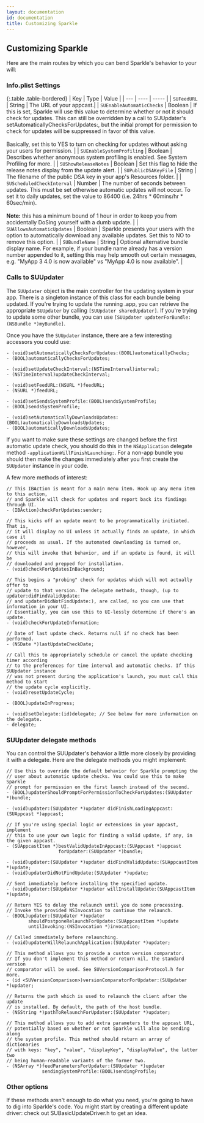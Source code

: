 ```yaml
---
layout: documentation
id: documentation
title: Customizing Sparkle
---
```

## Customizing Sparkle

Here are the main routes by which you can bend Sparkle's behavior to your will:

### Info.plist Settings

{:.table .table-bordered}
| Key | Type | Value |
| --- | ---- | ----- |
| `SUFeedURL` | String | The URL of your appcast.|
| `SUEnableAutomaticChecks` | Boolean | If this is set, Sparkle will use this value to determine whether or not it should check for updates. This can still be overridden by a call to SUUpdater's setAutomaticallyChecksForUpdates:, but the initial prompt for permission to check for updates will be suppressed in favor of this value.<br /><br />Basically, set this to YES to turn on checking for updates without asking your users for permission. |
| `SUEnableSystemProfiling` | Boolean | Describes whether anonymous system profiling is enabled. See System Profiling for more. |
| `SUShowReleaseNotes` | Boolean | Set this flag to hide the release notes display from the update alert. |
| `SUPublicDSAKeyFile` | String | The filename of the public DSA key in your app's Resources folder. |
| `SUScheduledCheckInterval` | Number | The number of seconds between updates. This must be set otherwise automatic updates will not occur. To set it to daily updates, set the value to 86400 (i.e. 24hrs * 60mins/hr * 60sec/min).<br /><br />**Note:** this has a minimum bound of 1 hour in order to keep you from accidentally DoSing yourself with a dumb update. |
| `SUAllowsAutomaticUpdates` | Boolean | Sparkle presents your users with the option to automatically download any available updates. Set this to NO to remove this option. |
| `SUBundleName` | String | Optional alternative bundle display name. For example, if your bundle name already has a version number appended to it, setting this may help smooth out certain messages, e.g. "MyApp 3 4.0 is now available" vs "MyApp 4.0 is now available". |

### Calls to SUUpdater

The `SUUpdater` object is the main controller for the updating system in your app. There is a singleton instance of this class for each bundle being updated. If you're trying to update the running .app, you can retrieve the appropriate `SUUpdater` by calling `[SUUpdater sharedUpdater]`. If you're trying to update some other bundle, you can use `[SUUpdater updaterForBundle:(NSBundle *)myBundle]`.

Once you have the `SUUpdater` instance, there are a few interesting accessors you could use:

    - (void)setAutomaticallyChecksForUpdates:(BOOL)automaticallyChecks;
    - (BOOL)automaticallyChecksForUpdates;

    - (void)setUpdateCheckInterval:(NSTimeInterval)interval;
    - (NSTimeInterval)updateCheckInterval;

    - (void)setFeedURL:(NSURL *)feedURL;
    - (NSURL *)feedURL;

    - (void)setSendsSystemProfile:(BOOL)sendsSystemProfile;
    - (BOOL)sendsSystemProfile;

    - (void)setAutomaticallyDownloadsUpdates:(BOOL)automaticallyDownloadsUpdates;
    - (BOOL)automaticallyDownloadsUpdates;

If you want to make sure these settings are changed before the first automatic update check, you should do this in the `NSApplication` delegate method `-applicationWillFinishLaunching:`. For a non-app bundle you should then make the changes immediately after you first create the `SUUpdater` instance in your code.

A few more methods of interest:

    // This IBAction is meant for a main menu item. Hook up any menu item to this action,
    // and Sparkle will check for updates and report back its findings through UI.
    - (IBAction)checkForUpdates:sender;

    // This kicks off an update meant to be programmatically initiated. That is,
    // it will display no UI unless it actually finds an update, in which case it
    // proceeds as usual. If the automated downloading is turned on, however,
    // this will invoke that behavior, and if an update is found, it will be
    // downloaded and prepped for installation.
    - (void)checkForUpdatesInBackground;

    // This begins a "probing" check for updates which will not actually offer to
    // update to that version. The delegate methods, though, (up to updater:didFindValidUpdate:
    // and updaterDidNotFindUpdate:), are called, so you can use that information in your UI.
    // Essentially, you can use this to UI-lessly determine if there's an update.
    - (void)checkForUpdateInformation;

    // Date of last update check. Returns null if no check has been performed.
    - (NSDate *)lastUpdateCheckDate;

    // Call this to appropriately schedule or cancel the update checking timer according
    // to the preferences for time interval and automatic checks. If this SUUpdater instance
    // was not present during the application's launch, you must call this method to start
    // the update cycle explicitly.
    - (void)resetUpdateCycle;

    - (BOOL)updateInProgress;

    - (void)setDelegate:(id)delegate; // See below for more information on the delegate.
    - delegate;

### SUUpdater delegate methods

You can control the SUUpdater's behavior a little more closely by providing it with a delegate. Here are the delegate methods you might implement:

    // Use this to override the default behavior for Sparkle prompting the
    // user about automatic update checks. You could use this to make Sparkle
    // prompt for permission on the first launch instead of the second.
    - (BOOL)updaterShouldPromptForPermissionToCheckForUpdates:(SUUpdater *)bundle;

    - (void)updater:(SUUpdater *)updater didFinishLoadingAppcast:(SUAppcast *)appcast;

    // If you're using special logic or extensions in your appcast, implement
    // this to use your own logic for finding a valid update, if any, in the given appcast.
    - (SUAppcastItem *)bestValidUpdateInAppcast:(SUAppcast *)appcast
                       forUpdater:(SUUpdater *)bundle;

    - (void)updater:(SUUpdater *)updater didFindValidUpdate:(SUAppcastItem *)update;
    - (void)updaterDidNotFindUpdate:(SUUpdater *)update;

    // Sent immediately before installing the specified update.
    - (void)updater:(SUUpdater *)updater willInstallUpdate:(SUAppcastItem *)update;

    // Return YES to delay the relaunch until you do some processing.
    // Invoke the provided NSInvocation to continue the relaunch.
    - (BOOL)updater:(SUUpdater *)updater
            shouldPostponeRelaunchForUpdate:(SUAppcastItem *)update
            untilInvoking:(NSInvocation *)invocation;

    // Called immediately before relaunching.
    - (void)updaterWillRelaunchApplication:(SUUpdater *)updater;

    // This method allows you to provide a custom version comparator.
    // If you don't implement this method or return nil, the standard version
    // comparator will be used. See SUVersionComparisonProtocol.h for more.
    - (id <SUVersionComparison>)versionComparatorForUpdater:(SUUpdater *)updater;

    // Returns the path which is used to relaunch the client after the update
    // is installed. By default, the path of the host bundle.
    - (NSString *)pathToRelaunchForUpdater:(SUUpdater *)updater;

    // This method allows you to add extra parameters to the appcast URL,
    // potentially based on whether or not Sparkle will also be sending along
    // the system profile. This method should return an array of dictionaries
    // with keys: "key", "value", "displayKey", "displayValue", the latter two
    // being human-readable variants of the former two.
    - (NSArray *)feedParametersForUpdater:(SUUpdater *)updater
                 sendingSystemProfile:(BOOL)sendingProfile;

### Other options

If these methods aren't enough to do what you need, you're going to have to dig into Sparkle's code. You might start by creating a different update driver: check out SUBasicUpdateDriver.h to get an idea.
